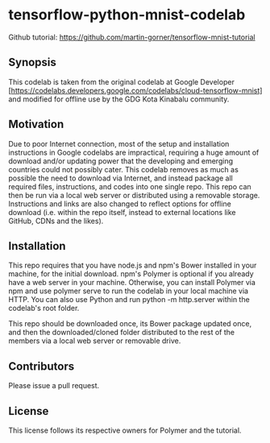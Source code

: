# tensorflow-python-mnist-codelab
Github tutorial: https://github.com/martin-gorner/tensorflow-mnist-tutorial

## Synopsis

This codelab is taken from the original codelab at Google Developer [https://codelabs.developers.google.com/codelabs/cloud-tensorflow-mnist] and modified for offline use by the GDG Kota Kinabalu community.

## Motivation

Due to poor Internet connection, most of the setup and installation instructions in Google codelabs are impractical, requiring a huge amount of download and/or updating power that the developing and emerging countries could not possibly cater. This codelab removes as much as possible the need to download via Internet, and instead package all required files, instructions, and codes into one single repo. This repo can then be run via a local web server or distributed using a removable storage. Instructions and links are also changed to reflect options for offline download (i.e. within the repo itself, instead to external locations like GitHub, CDNs and the likes).

## Installation

This repo requires that you have node.js and npm's Bower installed in your machine, for the initial download. npm's Polymer is optional if you already have a web server in your machine. Otherwise, you can install Polymer via npm and use polymer serve to run the codelab in your local machine via HTTP. You can also use Python and run python -m http.server within the codelab's root folder.

This repo should be downloaded once, its Bower package updated once, and then the downloaded/cloned folder distributed to the rest of the members via a local web server or removable drive.

## Contributors

Please issue a pull request.

## License

This license follows its respective owners for Polymer and the tutorial.
